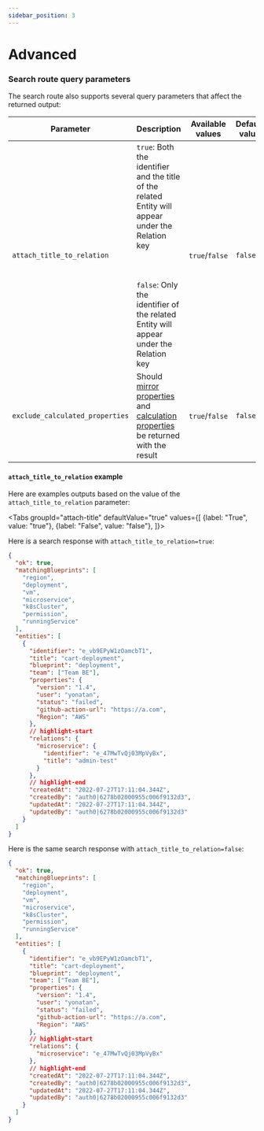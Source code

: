 ```yaml
---
sidebar_position: 3
---
```


# Advanced

### Search route query parameters

The search route also supports several query parameters that affect the returned output:

| Parameter                       | Description                                                                                                                                                                                                                                                                                                                             | Available values | Default value |
| ------------------------------- | --------------------------------------------------------------------------------------------------------------------------------------------------------------------------------------------------------------------------------------------------------------------------------------------------------------------------------------- | ---------------- | ------------- |
| `attach_title_to_relation`      | `true`: Both the identifier and the title of the related Entity will appear under the Relation key <br></br><br></br> `false`: Only the identifier of the related Entity will appear under the Relation key                                                                                                                             | `true`/`false`   | `false`       |
| `exclude_calculated_properties` | Should [mirror properties](../build-your-software-catalog/define-your-data-model/setup-blueprint/properties/mirror-property/mirror-property.md) and [calculation properties](../build-your-software-catalog/define-your-data-model/setup-blueprint/properties/calculation-property/calculation-property.md) be returned with the result | `true`/`false`   | `false`       |

#### `attach_title_to_relation` example

Here are examples outputs based on the value of the `attach_title_to_relation` parameter:

<Tabs groupId="attach-title" defaultValue="true" values={[
{label: "True", value: "true"},
{label: "False", value: "false"},
]}>

<TabItem value="true">

Here is a search response with `attach_title_to_relation=true`:

```json showLineNumbers
{
  "ok": true,
  "matchingBlueprints": [
    "region",
    "deployment",
    "vm",
    "microservice",
    "k8sCluster",
    "permission",
    "runningService"
  ],
  "entities": [
    {
      "identifier": "e_vb9EPyW1zOamcbT1",
      "title": "cart-deployment",
      "blueprint": "deployment",
      "team": ["Team BE"],
      "properties": {
        "version": "1.4",
        "user": "yonatan",
        "status": "failed",
        "github-action-url": "https://a.com",
        "Region": "AWS"
      },
      // highlight-start
      "relations": {
        "microservice": {
          "identifier": "e_47MwTvQj03MpVyBx",
          "title": "admin-test"
        }
      },
      // highlight-end
      "createdAt": "2022-07-27T17:11:04.344Z",
      "createdBy": "auth0|6278b02000955c006f9132d3",
      "updatedAt": "2022-07-27T17:11:04.344Z",
      "updatedBy": "auth0|6278b02000955c006f9132d3"
    }
  ]
}
```

</TabItem>

<TabItem value="false">

Here is the same search response with `attach_title_to_relation=false`:

```json showLineNumbers
{
  "ok": true,
  "matchingBlueprints": [
    "region",
    "deployment",
    "vm",
    "microservice",
    "k8sCluster",
    "permission",
    "runningService"
  ],
  "entities": [
    {
      "identifier": "e_vb9EPyW1zOamcbT1",
      "title": "cart-deployment",
      "blueprint": "deployment",
      "team": ["Team BE"],
      "properties": {
        "version": "1.4",
        "user": "yonatan",
        "status": "failed",
        "github-action-url": "https://a.com",
        "Region": "AWS"
      },
      // highlight-start
      "relations": {
        "microservice": "e_47MwTvQj03MpVyBx"
      },
      // highlight-end
      "createdAt": "2022-07-27T17:11:04.344Z",
      "createdBy": "auth0|6278b02000955c006f9132d3",
      "updatedAt": "2022-07-27T17:11:04.344Z",
      "updatedBy": "auth0|6278b02000955c006f9132d3"
    }
  ]
}
```

</TabItem>

</Tabs>
